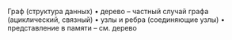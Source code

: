 Граф (структура данных) 
• дерево – частный случай графа (ациклический, связный) 
• узлы и ребра (соединяющие узлы) 
• представление в памяти – см. дерево